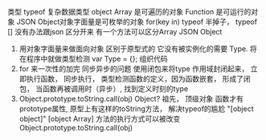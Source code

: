 类型 typeof 
复杂数据类型  object 
Array  是可遍历的对象
Function 是可运行的对象
JSON Object对象字面量是可枚举的对象 for(key in) 
typeof 半掉子， typeof [] 没有办法跟json 区分开来 
有一个方法可以区分Array   JSON Object

1. 用对象字面量来做面向对象 区别于原型式的
  它没有被实例化的需要 Type. 将在程序中就做类型检测 
  var Type = {};   组织代码
2. for 来一次性的加完 同步异步的问题 
  使用闭包来将type 作用域封闭起来，
  立即执行函数， 同步执行， 类型检测函数的定义，因为函数嵌套， 形成了闭包， 当函数再被调用时（异步）, 找到定义时刻的type
3. Object.prototype.toString.call(obj)
  Object? 祖先， 顶级对象 函数才有prototype属性, 原型上有这样的toString方法， 解决typeof的尴尬 "[object object]"
  [object Array] 方法的执行方式可以被改变
  Object.prototype.toString.call(obj)
  
